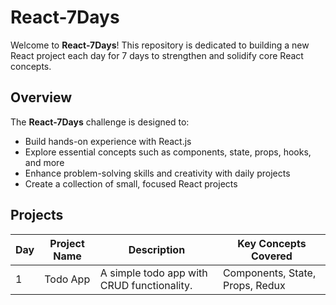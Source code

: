 # React-7Days

Welcome to **React-7Days**! This repository is dedicated to building a new React project each day for 7 days to strengthen and solidify core React concepts.

## Overview

The **React-7Days** challenge is designed to:
- Build hands-on experience with React.js
- Explore essential concepts such as components, state, props, hooks, and more
- Enhance problem-solving skills and creativity with daily projects
- Create a collection of small, focused React projects


## Projects

| Day | Project Name      | Description                                     | Key Concepts Covered             |
|-----|-------------------|-------------------------------------------------|----------------------------------|
| 1   | Todo App          | A simple todo app with CRUD functionality.      | Components, State, Props, Redux  |


